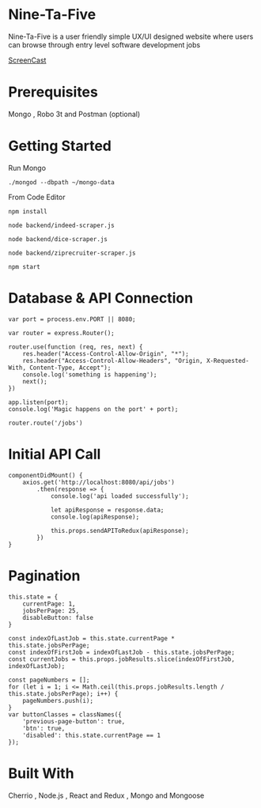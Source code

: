 # Nine-Ta-Five

Nine-Ta-Five is a user friendly simple UX/UI designed website where users can browse through entry level software development jobs

[ScreenCast](https://drive.google.com/file/d/17MPGlahE8mU8plUhR-vOy9g-T_H3A6gz/view?usp=sharing)

# Prerequisites 

Mongo , Robo 3t  and  Postman (optional) 

# Getting Started

Run Mongo
````
./mongod --dbpath ~/mongo-data
````
From Code Editor
````
npm install
````
````
node backend/indeed-scraper.js 
````
````
node backend/dice-scraper.js 
````
````
node backend/ziprecruiter-scraper.js
````
````
npm start
````

# Database & API Connection
````
var port = process.env.PORT || 8080;

var router = express.Router();

router.use(function (req, res, next) {
    res.header("Access-Control-Allow-Origin", "*");
    res.header("Access-Control-Allow-Headers", "Origin, X-Requested-With, Content-Type, Accept");
    console.log('something is happening');
    next();
})

app.listen(port);
console.log('Magic happens on the port' + port);

router.route('/jobs')
````

# Initial API Call
````
componentDidMount() {
    axios.get('http://localhost:8080/api/jobs')
        .then(response => {
            console.log('api loaded successfully');

            let apiResponse = response.data;
            console.log(apiResponse);

            this.props.sendAPIToRedux(apiResponse);
        })
}
````

# Pagination
````
this.state = {
    currentPage: 1,
    jobsPerPage: 25,
    disableButton: false
}

const indexOfLastJob = this.state.currentPage * this.state.jobsPerPage;
const indexOfFirstJob = indexOfLastJob - this.state.jobsPerPage;
const currentJobs = this.props.jobResults.slice(indexOfFirstJob, indexOfLastJob);

const pageNumbers = [];
for (let i = 1; i <= Math.ceil(this.props.jobResults.length / this.state.jobsPerPage); i++) {
    pageNumbers.push(i);
}
var buttonClasses = classNames({
    'previous-page-button': true,
    'btn': true,
    'disabled': this.state.currentPage == 1
});
````
        
# Built With

Cherrio , Node.js , React and Redux , Mongo and Mongoose

